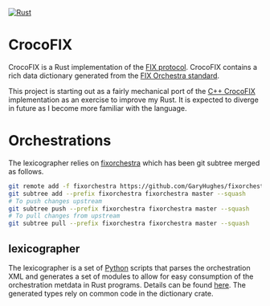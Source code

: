[![Rust](https://github.com/GaryHughes/crocofix_rust/actions/workflows/build.yml/badge.svg)](https://github.com/GaryHughes/crocofix_rust/actions/workflows/build.yml)

# CrocoFIX

CrocoFIX is a Rust implementation of the [FIX protocol](https://www.fixtrading.org/online-specification/). CrocoFIX contains a rich data dictionary generated from the [FIX Orchestra standard](https://www.fixtrading.org/standards/fix-orchestra/).

This project is starting out as a fairly mechanical port of the [C++ CrocoFIX](https://github.com/GaryHughes/crocofix) implementation as an exercise to improve my Rust. It is expected to diverge in future as I become more familiar with the language.

# Orchestrations

The lexicographer relies on [fixorchestra](https://github.com/GaryHughes/fixorchestra) which has been git subtree merged as follows.
```sh
git remote add -f fixorchestra https://github.com/GaryHughes/fixorchestra.git
git subtree add --prefix fixorchestra fixorchestra master --squash
# To push changes upstream
git subtree push --prefix fixorchestra fixorchestra master --squash
# To pull changes from upstream
git subtree pull --prefix fixorchestra fixorchestra master --squash
```

## lexicographer

The lexicographer is a set of [Python](https://python.org) scripts that parses the orchestration XML and generates a set of modules to allow for easy consumption of the orchestration metdata in Rust programs. Details can be found [here](https://github.com/GaryHughes/crocofix_rust/blob/master/lexicographer/README.md). The generated types rely on common code in the dictionary crate.
